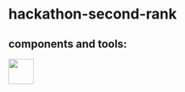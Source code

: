 ﻿# hackathon-second-rank

## components and tools:     
<img src="https://skillicons.dev/icons?i=html,css" height="50"/>
